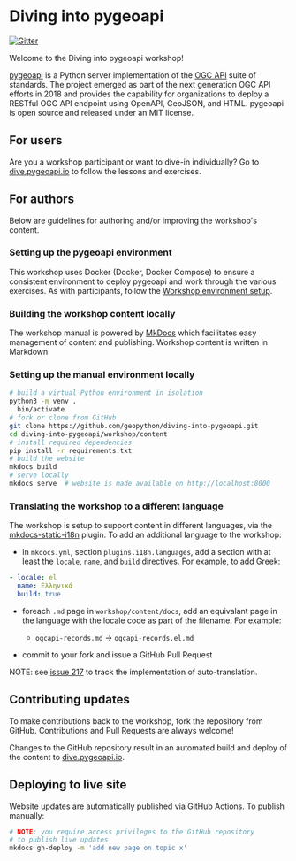 # Diving into pygeoapi

[![Gitter](https://img.shields.io/gitter/room/geopython/diving-into-pygeoapi)](https://matrix.to/#/#geopython_diving-into-pygeoapi:gitter.im)

Welcome to the Diving into pygeoapi workshop!

[pygeoapi](https://pygeoapi.io) is a Python server implementation of the [OGC API](https://ogcapi.ogc.org) suite of standards. The project emerged as part of the next generation OGC API efforts in 2018 and provides the capability for organizations to deploy a RESTful OGC API endpoint using OpenAPI, GeoJSON, and HTML. pygeoapi is open source and released under an MIT license.

## For users

Are you a workshop participant or want to dive-in individually?  Go to [dive.pygeoapi.io](https://dive.pygeoapi.io/) to follow the lessons and exercises.

## For authors

Below are guidelines for authoring and/or improving the workshop's content.

### Setting up the pygeoapi environment

This workshop uses Docker (Docker, Docker Compose) to ensure a consistent environment
to deploy pygeoapi and work through the various exercises. As with participants, follow
the [Workshop environment setup](https://dive.pygeoapi.io/setup).

### Building the workshop content locally

The workshop manual is powered by [MkDocs](https://www.mkdocs.org) which facilitates easy management
of content and publishing. Workshop content is written in Markdown.


### Setting up the manual environment locally

```bash
# build a virtual Python environment in isolation
python3 -m venv .
. bin/activate
# fork or clone from GitHub
git clone https://github.com/geopython/diving-into-pygeoapi.git
cd diving-into-pygeoapi/workshop/content
# install required dependencies
pip install -r requirements.txt
# build the website
mkdocs build
# serve locally
mkdocs serve  # website is made available on http://localhost:8000
```

### Translating the workshop to a different language

The workshop is setup to support content in different languages, via the [mkdocs-static-i18n](https://pypi.org/project/mkdocs-static-i18n) plugin. To add an additional language to the workshop:

- in `mkdocs.yml`, section `plugins.i18n.languages`, add a section with at least the `locale`, `name`, and `build` directives.  For example, to add Greek:

```yaml
- locale: el
  name: Ελληνικά
  build: true
```

- foreach `.md` page in `workshop/content/docs`, add an equivalant page in the language with the locale code as part of the filename.  For example:
  - `ogcapi-records.md` -> `ogcapi-records.el.md`

- commit to your fork and issue a GitHub Pull Request

NOTE: see [issue 217](https://github.com/geopython/diving-into-pygeoapi/issues/217) to track the implementation of auto-translation.


## Contributing updates

To make contributions back to the workshop, fork the repository from GitHub.  Contributions and Pull Requests are always welcome!

Changes to the GitHub repository result in an automated build and deploy of the content to [dive.pygeoapi.io](https://dive.pygeoapi.io).

## Deploying to live site

Website updates are automatically published via GitHub Actions. To publish manually:

```bash
# NOTE: you require access privileges to the GitHub repository
# to publish live updates
mkdocs gh-deploy -m 'add new page on topic x'
```
